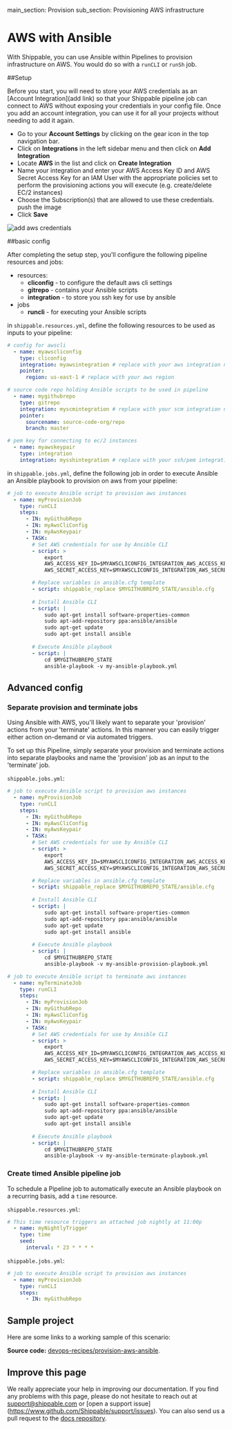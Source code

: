 main_section: Provision
sub_section: Provisioning AWS infrastructure

# AWS with Ansible
With Shippable, you can use Ansible within Pipelines to provision 
infrastructure on AWS. You would do so with a `runCLI` or 
`runSh` job.

##Setup

Before you start, you will need to store your AWS credentials as an [Account 
Integration](add link) so that your Shippable pipeline job can connect to AWS 
without exposing your credentials in your config file. Once you add an account 
integration, you can use it for all your projects without needing to add it again.

-  Go to your **Account Settings** by clicking on the gear icon in the top 
navigation bar.
-  Click on **Integrations** in the left sidebar menu and then click on **Add 
Integration**
-  Locate **AWS** in the list and click on **Create Integration**
-  Name your integration and enter your AWS Access Key ID and AWS Secret Access
Key for an IAM User with the appropriate policies set to perform the provisioning 
actions you will execute (e.g. create/delete EC/2 instances)
-  Choose the Subscription(s) that are allowed to use these credentials.
push the image
-  Click **Save**

<img src="../../images/provision/amazon-web-services-integration.png" alt="add 
aws credentials">

##basic config

After completing the setup step, you'll configure the following pipeline 
resources and jobs:

-  resources:
    *  **cliconfig** - to configure the default aws cli settings
    *  **gitrepo** - contains your Ansible scripts
    *  **integration** - to store you ssh key for use by ansible
-  jobs
    *  **runcli** - for executing your Ansible scripts

in `shippable.resources.yml`, define the following resources to be used as 
inputs to your pipeline:

```yaml
# config for awscli 
  - name: myawscliconfig
    type: cliconfig
    integration: myawsintegration # replace with your aws integration name
    pointer:
      region: us-east-1 # replace with your aws region

# source code repo holding Ansible scripts to be used in pipeline
  - name: mygithubrepo
    type: gitrepo
    integration: myscmintegration # replace with your scm integration name
    pointer:
      sourcename: source-code-org/repo
      branch: master

# pem key for connecting to ec/2 instances
  - name: myawskeypair
    type: integration
    integration: mysshintegration # replace with your ssh/pem integration name
```

in `shippable.jobs.yml`, define the following job in order to execute Ansible 
an Ansible playbook to provision on aws from your pipeline:

```yaml
# job to execute Ansible script to provision aws instances
  - name: myProvisionJob
    type: runCLI
    steps:
      - IN: myGithubRepo
      - IN: myAwsCliConfig
      - IN: myAwsKeypair
      - TASK:
        # Set AWS credentials for use by Ansible CLI
        - script: >
            export 
            AWS_ACCESS_KEY_ID=$MYAWSCLICONFIG_INTEGRATION_AWS_ACCESS_KEY_ID 
            AWS_SECRET_ACCESS_KEY=$MYAWSCLICONFIG_INTEGRATION_AWS_SECRET_ACCESS_KEY

        # Replace variables in ansible.cfg template
        - script: shippable_replace $MYGITHUBREPO_STATE/ansible.cfg
        
        # Install Ansible CLI
        - script: |
            sudo apt-get install software-properties-common  
            sudo apt-add-repository ppa:ansible/ansible  
            sudo apt-get update  
            sudo apt-get install ansible
        
        # Execute Ansible playbook
        - script: |
            cd $MYGITHUBREPO_STATE  
            ansible-playbook -v my-ansible-playbook.yml
```
## Advanced config
### Separate provision and terminate jobs
Using Ansible with AWS, you'll likely want to separate your 'provision' actions 
from your 'terminate' actions. In this manner you can easily trigger either 
action on-demand or via automated triggers.

To set up this Pipeline, simply separate your provision and terminate actions 
into separate playbooks and name the 'provision' job as an input to the 
'terminate' job.

`shippable.jobs.yml`:
```yaml
# job to execute Ansible script to provision aws instances
  - name: myProvisionJob
    type: runCLI
    steps:
      - IN: myGithubRepo
      - IN: myAwsCliConfig
      - IN: myAwsKeypair
      - TASK:
        # Set AWS credentials for use by Ansible CLI
        - script: >
            export 
            AWS_ACCESS_KEY_ID=$MYAWSCLICONFIG_INTEGRATION_AWS_ACCESS_KEY_ID 
            AWS_SECRET_ACCESS_KEY=$MYAWSCLICONFIG_INTEGRATION_AWS_SECRET_ACCESS_KEY

        # Replace variables in ansible.cfg template
        - script: shippable_replace $MYGITHUBREPO_STATE/ansible.cfg
        
        # Install Ansible CLI
        - script: |
            sudo apt-get install software-properties-common  
            sudo apt-add-repository ppa:ansible/ansible  
            sudo apt-get update  
            sudo apt-get install ansible
        
        # Execute Ansible playbook
        - script: |
            cd $MYGITHUBREPO_STATE  
            ansible-playbook -v my-ansible-provision-playbook.yml

# job to execute Ansible script to terminate aws instances
  - name: myTerminateJob
    type: runCLI
    steps:
      - IN: myProvisionJob     
      - IN: myGithubRepo
      - IN: myAwsCliConfig
      - IN: myAwsKeypair
      - TASK:
        # Set AWS credentials for use by Ansible CLI
        - script: >
            export 
            AWS_ACCESS_KEY_ID=$MYAWSCLICONFIG_INTEGRATION_AWS_ACCESS_KEY_ID 
            AWS_SECRET_ACCESS_KEY=$MYAWSCLICONFIG_INTEGRATION_AWS_SECRET_ACCESS_KEY

        # Replace variables in ansible.cfg template
        - script: shippable_replace $MYGITHUBREPO_STATE/ansible.cfg
        
        # Install Ansible CLI
        - script: |
            sudo apt-get install software-properties-common  
            sudo apt-add-repository ppa:ansible/ansible  
            sudo apt-get update  
            sudo apt-get install ansible
        
        # Execute Ansible playbook
        - script: |
            cd $MYGITHUBREPO_STATE  
            ansible-playbook -v my-ansible-terminate-playbook.yml
```

### Create timed Ansible pipeline job
To schedule a Pipeline job to automatically execute an Ansible playbook on a 
recurring basis, add a `time` resource.

`shippable.resources.yml`:
```yaml
# This time resource triggers an attached job nightly at 11:00p
  - name: myNightlyTrigger
    type: time
    seed:
      interval: * 23 * * * *
```

`shippable.jobs.yml`:
```yaml
# job to execute Ansible script to provision aws instances
  - name: myProvisionJob
    type: runCLI
    steps:
      - IN: myGithubRepo
```


## Sample project

Here are some links to a working sample of this scenario: 

**Source code:**  [devops-recipes/provision-aws-ansible](https://github.com/devops-recipes/provision-aws-ansible).


## Improve this page

We really appreciate your help in improving our documentation. If you find any 
problems with this page, please do not hesitate to reach out at 
[support@shippable.com](mailto:support@shippable.com) or [open a support issue]
(https://www.github.com/Shippable/support/issues). You can also send us a pull 
request to the [docs repository](https://www.github.com/Shippable/docs).
